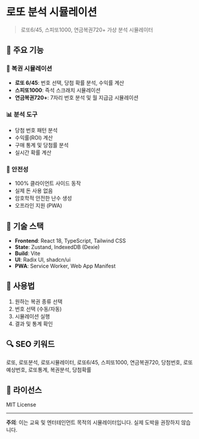 # 로또 분석 시뮬레이션

> 로또6/45, 스피또1000, 연금복권720+ 가상 분석 시뮬레이터

## 🎯 주요 기능

### 🎲 복권 시뮬레이션
- **로또 6/45**: 번호 선택, 당첨 확률 분석, 수익률 계산
- **스피또1000**: 즉석 스크래치 시뮬레이션
- **연금복권720+**: 7자리 번호 분석 및 월 지급금 시뮬레이션

### 📊 분석 도구
- 당첨 번호 패턴 분석
- 수익률(ROI) 계산
- 구매 통계 및 당첨률 분석
- 실시간 확률 계산

### 🔐 안전성
- 100% 클라이언트 사이드 동작
- 실제 돈 사용 없음
- 암호학적 안전한 난수 생성
- 오프라인 지원 (PWA)

## 🚀 기술 스택

- **Frontend**: React 18, TypeScript, Tailwind CSS
- **State**: Zustand, IndexedDB (Dexie)
- **Build**: Vite
- **UI**: Radix UI, shadcn/ui
- **PWA**: Service Worker, Web App Manifest

## 📱 사용법

1. 원하는 복권 종류 선택
2. 번호 선택 (수동/자동)
3. 시뮬레이션 실행
4. 결과 및 통계 확인

## 🔍 SEO 키워드

로또, 로또분석, 로또시뮬레이터, 로또6/45, 스피또1000, 연금복권720, 당첨번호, 로또예상번호, 로또통계, 복권분석, 당첨확률

## 📄 라이선스

MIT License

---

**주의**: 이는 교육 및 엔터테인먼트 목적의 시뮬레이터입니다. 실제 도박을 권장하지 않습니다.
